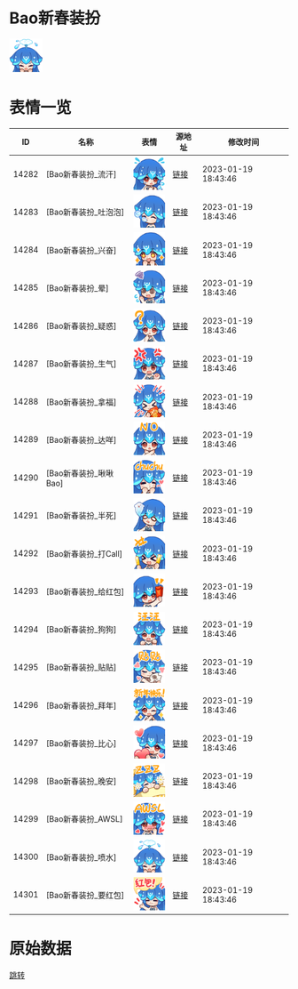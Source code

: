 # Bao新春装扮

<img src="./cover.png" height="60" alt="cover" />

# 表情一览

|ID|名称|表情|源地址|修改时间|
|----|----|----|----|----|
|14282|[Bao新春装扮_流汗]|<img src="./pic/014282_%5BBao新春装扮_流汗%5D.png" height="60" alt="流汗"/>|[链接](https://i0.hdslb.com/bfs/garb/item/9258d634c97dd387e0693533573a0342a27ebf2d.png)|2023-01-19 18:43:46|
|14283|[Bao新春装扮_吐泡泡]|<img src="./pic/014283_%5BBao新春装扮_吐泡泡%5D.png" height="60" alt="吐泡泡"/>|[链接](https://i0.hdslb.com/bfs/garb/item/a5e10dbad8cad02ff07bd0c036d3c07c2e35ef6b.png)|2023-01-19 18:43:46|
|14284|[Bao新春装扮_兴奋]|<img src="./pic/014284_%5BBao新春装扮_兴奋%5D.png" height="60" alt="兴奋"/>|[链接](https://i0.hdslb.com/bfs/garb/item/bec3ec47a4323f20eee6fe0787fe85e4a5e273c5.png)|2023-01-19 18:43:46|
|14285|[Bao新春装扮_晕]|<img src="./pic/014285_%5BBao新春装扮_晕%5D.png" height="60" alt="晕"/>|[链接](https://i0.hdslb.com/bfs/garb/item/2a7c2699b31f9cd9272db48e8bee877a2d17c137.png)|2023-01-19 18:43:46|
|14286|[Bao新春装扮_疑惑]|<img src="./pic/014286_%5BBao新春装扮_疑惑%5D.png" height="60" alt="疑惑"/>|[链接](https://i0.hdslb.com/bfs/garb/item/77ff8bb2a6d66fedb9e2b647a02402ff7dab5eb2.png)|2023-01-19 18:43:46|
|14287|[Bao新春装扮_生气]|<img src="./pic/014287_%5BBao新春装扮_生气%5D.png" height="60" alt="生气"/>|[链接](https://i0.hdslb.com/bfs/garb/item/2d09d221259fdc3a3cb1b557061a455226a26b18.png)|2023-01-19 18:43:46|
|14288|[Bao新春装扮_拿福]|<img src="./pic/014288_%5BBao新春装扮_拿福%5D.png" height="60" alt="拿福"/>|[链接](https://i0.hdslb.com/bfs/garb/item/afc09f6ef5bfd109a55522f556efdee5fe9cf0d6.png)|2023-01-19 18:43:46|
|14289|[Bao新春装扮_达咩]|<img src="./pic/014289_%5BBao新春装扮_达咩%5D.png" height="60" alt="达咩"/>|[链接](https://i0.hdslb.com/bfs/garb/item/16503f99b4baa424e069000eb53371e3bbb4b6ec.png)|2023-01-19 18:43:46|
|14290|[Bao新春装扮_啾啾Bao]|<img src="./pic/014290_%5BBao新春装扮_啾啾Bao%5D.png" height="60" alt="啾啾Bao"/>|[链接](https://i0.hdslb.com/bfs/garb/item/87b2cbc42fe50280be97618127b23feb780fe10a.png)|2023-01-19 18:43:46|
|14291|[Bao新春装扮_半死]|<img src="./pic/014291_%5BBao新春装扮_半死%5D.png" height="60" alt="半死"/>|[链接](https://i0.hdslb.com/bfs/garb/item/2ff393580dbec8bff64adfe2ab6732c94fcbdd17.png)|2023-01-19 18:43:46|
|14292|[Bao新春装扮_打Call]|<img src="./pic/014292_%5BBao新春装扮_打Call%5D.png" height="60" alt="打Call"/>|[链接](https://i0.hdslb.com/bfs/garb/item/6636822d446bf375c7dce727f0624bea75d4b3d5.png)|2023-01-19 18:43:46|
|14293|[Bao新春装扮_给红包]|<img src="./pic/014293_%5BBao新春装扮_给红包%5D.png" height="60" alt="给红包"/>|[链接](https://i0.hdslb.com/bfs/garb/item/6c6a8cdc9d9429291c534db7f0fb09dd32c29bda.png)|2023-01-19 18:43:46|
|14294|[Bao新春装扮_狗狗]|<img src="./pic/014294_%5BBao新春装扮_狗狗%5D.png" height="60" alt="狗狗"/>|[链接](https://i0.hdslb.com/bfs/garb/item/92c54a4d27cf9a97a750d221953828dbd06de8c6.png)|2023-01-19 18:43:46|
|14295|[Bao新春装扮_贴贴]|<img src="./pic/014295_%5BBao新春装扮_贴贴%5D.png" height="60" alt="贴贴"/>|[链接](https://i0.hdslb.com/bfs/garb/item/2ebe57d2268080708bbe77b386ae43bd6904f3f1.png)|2023-01-19 18:43:46|
|14296|[Bao新春装扮_拜年]|<img src="./pic/014296_%5BBao新春装扮_拜年%5D.png" height="60" alt="拜年"/>|[链接](https://i0.hdslb.com/bfs/garb/item/37bd022634f6fd37cb77937e7a22642c7e5285ce.png)|2023-01-19 18:43:46|
|14297|[Bao新春装扮_比心]|<img src="./pic/014297_%5BBao新春装扮_比心%5D.png" height="60" alt="比心"/>|[链接](https://i0.hdslb.com/bfs/garb/item/d75f682a94c33f7c9fb01aa498dd4ec718193831.png)|2023-01-19 18:43:46|
|14298|[Bao新春装扮_晚安]|<img src="./pic/014298_%5BBao新春装扮_晚安%5D.png" height="60" alt="晚安"/>|[链接](https://i0.hdslb.com/bfs/garb/item/6889c79a29a6df7681e326ae1bccdb1c72892338.png)|2023-01-19 18:43:46|
|14299|[Bao新春装扮_AWSL]|<img src="./pic/014299_%5BBao新春装扮_AWSL%5D.png" height="60" alt="AWSL"/>|[链接](https://i0.hdslb.com/bfs/garb/item/5c766c775d13f8a06e19a2f7df4776120daf49e8.png)|2023-01-19 18:43:46|
|14300|[Bao新春装扮_喷水]|<img src="./pic/014300_%5BBao新春装扮_喷水%5D.png" height="60" alt="喷水"/>|[链接](https://i0.hdslb.com/bfs/garb/item/f2d57236f83283118de32ac9de6f8bdb707a7f12.png)|2023-01-19 18:43:46|
|14301|[Bao新春装扮_要红包]|<img src="./pic/014301_%5BBao新春装扮_要红包%5D.png" height="60" alt="要红包"/>|[链接](https://i0.hdslb.com/bfs/garb/item/ef6d33d0a890a11c1342fb57ebd8410d77f736fc.png)|2023-01-19 18:43:46|

# 原始数据

[跳转](./raw.json)


